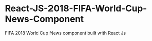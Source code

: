 # React-JS-2018-FIFA-World-Cup-News-Component
FIFA 2018 World Cup News component built with React Js
